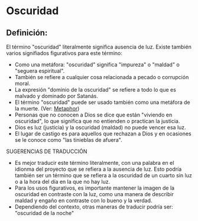 # Oscuridad

## Definición: 

El término "oscuridad" literalmente significa ausencia de luz. Existe también varios signifiados figurativos para este término:

* Como una metáfora: "oscuridad" significa "impureza" o "maldad" o "seguera espiritual".
* También se refiere a cualquier cosa relacionada a pecado o corrupción moral.
* La expresión "dominio de la oscuridad" se refiere a todo lo que es malvado y dominado por Satanás.
* El término "oscuridad" puede ser usado también como una metáfora de la muerte. (Ver: [Metaphor](rc://es-419/ta/man/translate/figs-metaphor))
* Personas que no conocen a Dios se dice que están "viviendo en oscuridad", lo que significa que no entienden o practican la justicia.
* Dios es luz (justicia) y la oscuridad (maldad) no puede vencer esa luz.
* El lugar de castigo es para aquellos que rechazan a Dios y en ocasiones se le conoce como "las tinieblas de afuera".

SUGERENCIAS DE TRADUCCIÓN

* Es mejor traducir este término literalmente, con una palabra en el idionma del proyecto que se refiera a la ausencia de luz. Esto podría también ser un término que se refiera a la oscuridad de un cuarto sin luz o a la hora del día en la que no hay luz.
* Para los usos figurativos, es importante mantener la imagen de la oscuridad en contraste con la luz, como una manera de describir maldad y engaño en contraste con lo bueno y la verdad.
* Dependiendo del contexto, otras maneras de traducir podría ser: "oscuridad de la noche"

